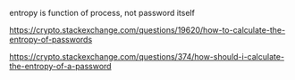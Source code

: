 
entropy is function of process, not password itself

https://crypto.stackexchange.com/questions/19620/how-to-calculate-the-entropy-of-passwords

https://crypto.stackexchange.com/questions/374/how-should-i-calculate-the-entropy-of-a-password
